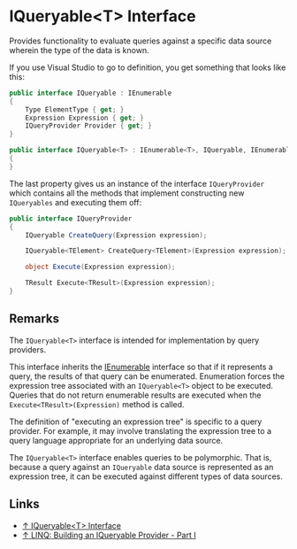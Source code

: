 # IQueryable\<T> Interface

Provides functionality to evaluate queries against a specific data source wherein the type of the data is known.

If you use Visual Studio to go to definition, you get something that looks like this:

```csharp
public interface IQueryable : IEnumerable
{
    Type ElementType { get; }
    Expression Expression { get; }
    IQueryProvider Provider { get; }
}

public interface IQueryable<T> : IEnumerable<T>, IQueryable, IEnumerable
{
}
```

The last property gives us an instance of the interface `IQueryProvider` which contains all the methods that implement constructing new `IQueryables` and executing them off:

```csharp
public interface IQueryProvider
{
    IQueryable CreateQuery(Expression expression);

    IQueryable<TElement> CreateQuery<TElement>(Expression expression);

    object Execute(Expression expression);

    TResult Execute<TResult>(Expression expression);
}
```

## Remarks

The `IQueryable<T>` interface is intended for implementation by query providers.

This interface inherits the [IEnumerable<T>](../collections/generic/ienumerable.md) interface so that if it represents a query, the results of that query can be enumerated. Enumeration forces the expression tree associated with an `IQueryable<T>` object to be executed. Queries that do not return enumerable results are executed when the `Execute<TResult>(Expression)` method is called.

The definition of "executing an expression tree" is specific to a query provider. For example, it may involve translating the expression tree to a query language appropriate for an underlying data source.

The `IQueryable<T>` interface enables queries to be polymorphic. That is, because a query against an `IQueryable` data source is represented as an expression tree, it can be executed against different types of data sources.

## Links

* [↑ IQueryable\<T> Interface](https://docs.microsoft.com/en-us/dotnet/api/system.linq.iqueryable-1)
* [↑ LINQ: Building an IQueryable Provider - Part I](https://docs.microsoft.com/en-us/archive/blogs/mattwar/linq-building-an-iqueryable-provider-part-i)